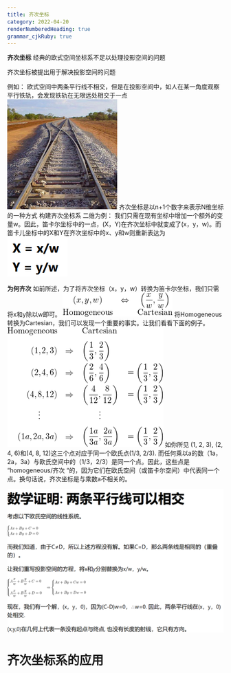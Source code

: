 ```yaml
---
title: 齐次坐标
category: 2022-04-20
renderNumberedHeading: true
grammar_cjkRuby: true
---
```



**齐次坐标**
经典的欧式空间坐标系不足以处理投影空间的问题

齐次坐标被提出用于解决投影空间的问题

例如：
欧式空间中两条平行线不相交，但是在投影空间中，如人在某一角度观察平行铁轨，会发现铁轨在无限远处相交于一点
![enter description here](./images/1650455911070.png)
齐次坐标是以n+1个数字来表示N维坐标的一种方式
构建齐次坐标系
二维为例：
我们只需在现有坐标中增加一个额外的变量w。因此，笛卡尔坐标中的一点，(X，Y)在齐次坐标中就变成了(x，y，w)。而笛卡儿坐标中的X和Y在齐次坐标中的x、y和w则重新表达为
![enter description here](./images/1650456005177.png)

**为何齐次**
如前所述，为了将齐次坐标（x，y，w）转换为笛卡尔坐标，我们只需将x和y除以w即可。
![enter description here](./images/1650456261347.png)
将Homogeneous转换为Cartesian，我们可以发现一个重要的事实。让我们看看下面的例子。
![enter description here](./images/1650456329244.png)
如你所见 (1, 2, 3), (2, 4, 6)和(4, 8, 12)这三个点对应于同一个欧氏点(1/3, 2/3). 而任何乘以a的数（1a，2a，3a）与欧氏空间中的（1/3，2/3）是同一个点。因此，这些点是 “homogeneous/齐次 “的，因为它们在欧氏空间（或笛卡尔空间）中代表同一个点。换句话说，齐次坐标是与乘数a不相关的。

![enter description here](./images/1650456435292.png)

# 齐次坐标系的应用
